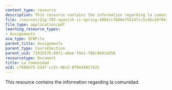 ```yaml
---
content_type: resource
description: This resource contains the information regarding la comunidad.
file: /courses/21g-702-spanish-ii-spring-2004/c7b86e75514fcc5c46c28f0434817425_MIT21G_702S04_lacom.pdf
file_type: application/pdf
learning_resource_types:
- Assignments
ocw_type: OCWFile
parent_title: Assignments
parent_type: CourseSection
parent_uid: 71032576-09f1-e6ee-f9e1-f88c4b81dd56
resourcetype: Document
title: La Comunidad
uid: c7b86e75-514f-cc5c-46c2-8f0434817425
---
```

This resource contains the information regarding la comunidad.

